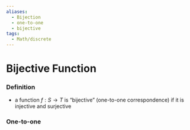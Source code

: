 ```yaml
---
aliases:
  - Bijection
  - one-to-one
  - bijective
tags:
  - Math/discrete
---
```

# Bijective Function
### Definition
- a function $f:S\to T$ is “bijective” (one-to-one correspondence) if it is injective and surjective
### One-to-one